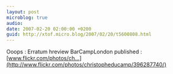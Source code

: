 ```yaml
---
layout: post
microblog: true
audio: 
date: 2007-02-20 02:00:00 +0200
guid: http://xtof.micro.blog/2007/02/20/t5600808.html
---
```

Ooops : Erratum hreview BarCampLondon published : [www.flickr.com/photos/ch...](http://www.flickr.com/photos/christopheducamp/396287740/) 

